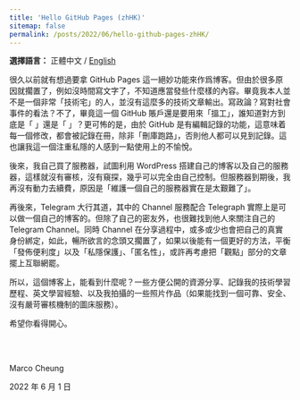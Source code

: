 ```yaml
---
title: 'Hello GitHub Pages (zhHK)'
sitemap: false
permalink: /posts/2022/06/hello-github-pages-zhHK/
---
```


**選擇語言：** 正體中文 / [English](https://marc0cheung.github.io/posts/2022/06/hello-github-pages/)

很久以前就有想過要拿 GitHub Pages 這一絕妙功能來作爲博客。但由於很多原因就擱置了，例如沒時間寫文字了，不知道應當發些什麼樣的內容。畢竟我本人並不是一個非常「技術宅」的人，並沒有這麼多的技術文章輸出。寫政論？寫對社會事件的看法？不了，畢竟這一個 GitHub 賬戶還是要用來「搵工」，誰知道對方到底是「  」還是「  」？更可怖的是，由於 GitHub 是有編輯記錄的功能，這意味着每一個修改，都會被記錄在冊，除非「刪庫跑路」，否則他人都可以見到記錄。這也讓我這一個注重私隱的人感到一點使用上的不愉悅。

後來，我自己買了服務器，試圖利用 WordPress 搭建自己的博客以及自己的服務器，這樣就沒有審核，沒有窺探，幾乎可以完全由自己控制。但服務器到期後，我再沒有動力去續費，原因是「維護一個自己的服務器實在是太艱難了」。

再後來，Telegram 大行其道，其中的 Channel 服務配合 Telegraph 實際上是可以做一個自己的博客的。但除了自己的密友外，也很難找到他人來關注自己的 Telegram Channel。同時 Channel 在分享過程中，或多或少也會把自己的真實身份綁定，如此，暢所欲言的念頭又擱置了，如果以後能有一個更好的方法，平衡「發佈便利度」以及「私隱保護」、「匿名性」，或許再考慮把「觀點」部分的文章擺上互聯網罷。

所以，這個博客上，能看到什麼呢？一些方便公開的資源分享、記錄我的技術學習歷程、英文學習經驗、以及我拍攝的一些照片作品（如果能找到一個可靠、安全、沒有嚴苛審核機制的圖床服務）。

希望你看得開心。

<br>

<br>

Marco Cheung

2022 年 6 月 1 日